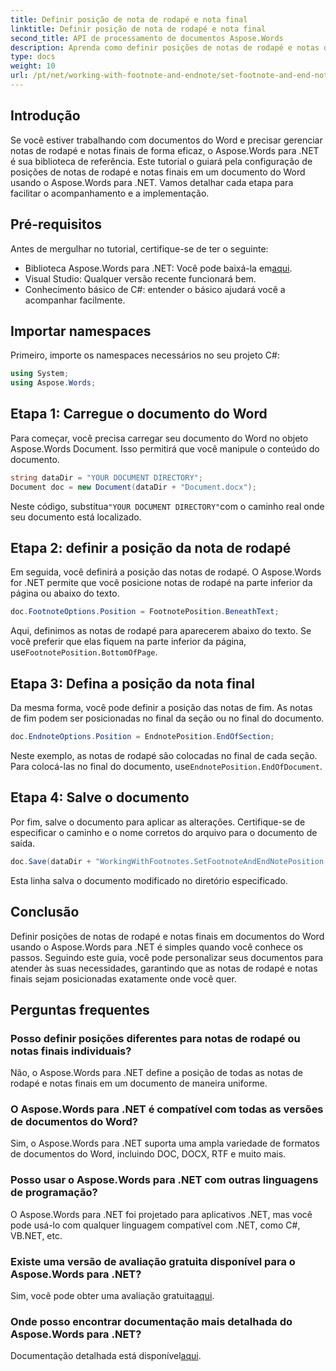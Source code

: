 ```yaml
---
title: Definir posição de nota de rodapé e nota final
linktitle: Definir posição de nota de rodapé e nota final
second_title: API de processamento de documentos Aspose.Words
description: Aprenda como definir posições de notas de rodapé e notas de fim em documentos do Word usando o Aspose.Words para .NET com este guia passo a passo detalhado.
type: docs
weight: 10
url: /pt/net/working-with-footnote-and-endnote/set-footnote-and-end-note-position/
---
```

## Introdução

Se você estiver trabalhando com documentos do Word e precisar gerenciar notas de rodapé e notas finais de forma eficaz, o Aspose.Words para .NET é sua biblioteca de referência. Este tutorial o guiará pela configuração de posições de notas de rodapé e notas finais em um documento do Word usando o Aspose.Words para .NET. Vamos detalhar cada etapa para facilitar o acompanhamento e a implementação.

## Pré-requisitos

Antes de mergulhar no tutorial, certifique-se de ter o seguinte:

-  Biblioteca Aspose.Words para .NET: Você pode baixá-la em[aqui](https://releases.aspose.com/words/net/).
- Visual Studio: Qualquer versão recente funcionará bem.
- Conhecimento básico de C#: entender o básico ajudará você a acompanhar facilmente.

## Importar namespaces

Primeiro, importe os namespaces necessários no seu projeto C#:

```csharp
using System;
using Aspose.Words;
```

## Etapa 1: Carregue o documento do Word

Para começar, você precisa carregar seu documento do Word no objeto Aspose.Words Document. Isso permitirá que você manipule o conteúdo do documento.

```csharp
string dataDir = "YOUR DOCUMENT DIRECTORY";
Document doc = new Document(dataDir + "Document.docx");
```

Neste código, substitua`"YOUR DOCUMENT DIRECTORY"`com o caminho real onde seu documento está localizado.

## Etapa 2: definir a posição da nota de rodapé

Em seguida, você definirá a posição das notas de rodapé. O Aspose.Words for .NET permite que você posicione notas de rodapé na parte inferior da página ou abaixo do texto.

```csharp
doc.FootnoteOptions.Position = FootnotePosition.BeneathText;
```

 Aqui, definimos as notas de rodapé para aparecerem abaixo do texto. Se você preferir que elas fiquem na parte inferior da página, use`FootnotePosition.BottomOfPage`.

## Etapa 3: Defina a posição da nota final

Da mesma forma, você pode definir a posição das notas de fim. As notas de fim podem ser posicionadas no final da seção ou no final do documento.

```csharp
doc.EndnoteOptions.Position = EndnotePosition.EndOfSection;
```

 Neste exemplo, as notas de rodapé são colocadas no final de cada seção. Para colocá-las no final do documento, use`EndnotePosition.EndOfDocument`.

## Etapa 4: Salve o documento

Por fim, salve o documento para aplicar as alterações. Certifique-se de especificar o caminho e o nome corretos do arquivo para o documento de saída.

```csharp
doc.Save(dataDir + "WorkingWithFootnotes.SetFootnoteAndEndNotePosition.docx");
```

Esta linha salva o documento modificado no diretório especificado.

## Conclusão

Definir posições de notas de rodapé e notas finais em documentos do Word usando o Aspose.Words para .NET é simples quando você conhece os passos. Seguindo este guia, você pode personalizar seus documentos para atender às suas necessidades, garantindo que as notas de rodapé e notas finais sejam posicionadas exatamente onde você quer.

## Perguntas frequentes

### Posso definir posições diferentes para notas de rodapé ou notas finais individuais?

Não, o Aspose.Words para .NET define a posição de todas as notas de rodapé e notas finais em um documento de maneira uniforme.

### O Aspose.Words para .NET é compatível com todas as versões de documentos do Word?

Sim, o Aspose.Words para .NET suporta uma ampla variedade de formatos de documentos do Word, incluindo DOC, DOCX, RTF e muito mais.

### Posso usar o Aspose.Words para .NET com outras linguagens de programação?

O Aspose.Words para .NET foi projetado para aplicativos .NET, mas você pode usá-lo com qualquer linguagem compatível com .NET, como C#, VB.NET, etc.

### Existe uma versão de avaliação gratuita disponível para o Aspose.Words para .NET?

 Sim, você pode obter uma avaliação gratuita[aqui](https://releases.aspose.com/).

### Onde posso encontrar documentação mais detalhada do Aspose.Words para .NET?

Documentação detalhada está disponível[aqui](https://reference.aspose.com/words/net/).
